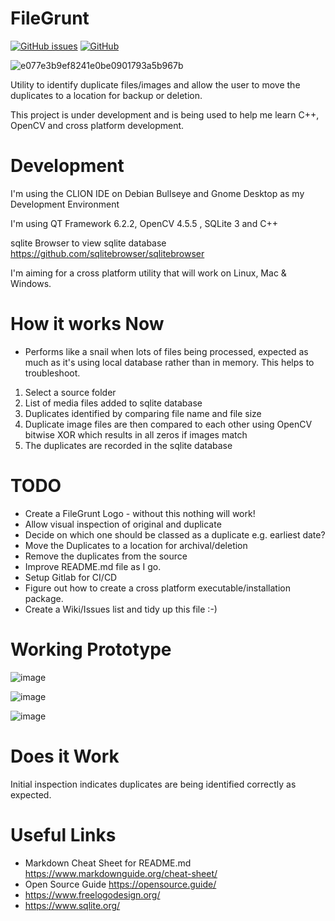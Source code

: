 # FileGrunt
[![GitHub issues](https://img.shields.io/github/issues/dcreedon/filegrunt)](https://github.com/dcreedon/filegrunt/issues)
[![GitHub](https://img.shields.io/github/license/dcreedon/filegrunt)](https://github.com/dcreedon/filegrunt/blob/main/LICENSE)


![e077e3b9ef8241e0be0901793a5b967b](https://user-images.githubusercontent.com/6379032/155383375-fbe860ee-1910-4f7a-992e-4572451cc676.png)


Utility to identify duplicate files/images and allow the user to move the duplicates to a location for backup or deletion.

This project is under development and is being used to help me learn C++, OpenCV and cross platform development.


# Development
I'm using the CLION IDE on Debian Bullseye and Gnome Desktop as my Development Environment

I'm using QT Framework 6.2.2, OpenCV 4.5.5 , SQLite 3 and C++ 

sqlite Browser to view sqlite database https://github.com/sqlitebrowser/sqlitebrowser 

I'm aiming for a cross platform utility that will work on Linux, Mac & Windows.

# How it works Now

- Performs like a snail when lots of files being processed, expected as much as it's using local database rather than in memory. This helps to troubleshoot.

1. Select a source folder
2. List of media files added to sqlite database
3. Duplicates identified by comparing file name and file size
4. Duplicate image files are then compared to each other using OpenCV bitwise XOR which results in all zeros if images match
5. The duplicates are recorded in the sqlite database

# TODO
- Create a FileGrunt Logo - without this nothing will work!
- Allow visual inspection of original and duplicate
- Decide on which one should be classed as a duplicate e.g. earliest date?
- Move the Duplicates to a location for archival/deletion
- Remove the duplicates from the source
- Improve README.md file as I go.
- Setup Gitlab for CI/CD 
- Figure out how to create a cross platform executable/installation package.
- Create a Wiki/Issues list and tidy up this file :-)

# Working Prototype
![image](https://user-images.githubusercontent.com/6379032/155019123-48916c28-0a87-4d0c-a83e-b799b8989361.png)

![image](https://user-images.githubusercontent.com/6379032/155020061-055f2def-3031-4c95-b59c-eb53857136e0.png)

![image](https://user-images.githubusercontent.com/6379032/155021832-ac8f13e7-128e-48bc-ba37-b3ba9cb712d9.png)


# Does it Work
Initial inspection indicates duplicates are being identified correctly as expected.

# Useful Links
- Markdown Cheat Sheet for README.md https://www.markdownguide.org/cheat-sheet/
- Open Source Guide https://opensource.guide/
- https://www.freelogodesign.org/
- https://www.sqlite.org/
